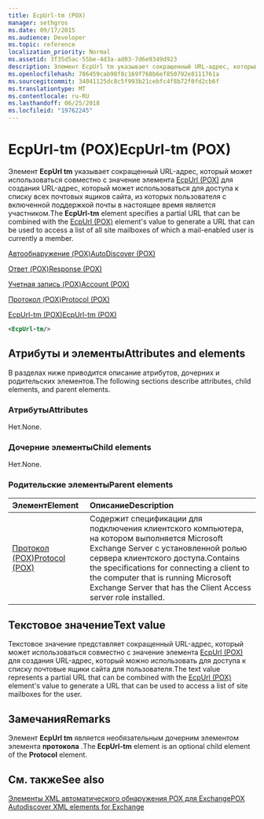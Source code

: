 ```yaml
---
title: EcpUrl-tm (POX)
manager: sethgros
ms.date: 09/17/2015
ms.audience: Developer
ms.topic: reference
localization_priority: Normal
ms.assetid: 3f35d5ac-55be-4d3a-ad03-7d6e9349d923
description: Элемент EcpUrl tm указывает сокращенный URL-адрес, который может использоваться совместно с значение элемента EcpUrl (POX) для создания URL-адрес, который может использоваться для доступа к списку всех почтовых ящиков сайта, из которых пользователя с включенной поддержкой почты в настоящее время является участником.
ms.openlocfilehash: 786459cab98f8c169f768b6ef850792e8111761a
ms.sourcegitcommit: 34041125dc8c5f993b21cebfc4f8b72f0fd2cb6f
ms.translationtype: MT
ms.contentlocale: ru-RU
ms.lasthandoff: 06/25/2018
ms.locfileid: "19762245"
---
```

# <a name="ecpurl-tm-pox"></a><span data-ttu-id="7332b-103">EcpUrl-tm (POX)</span><span class="sxs-lookup"><span data-stu-id="7332b-103">EcpUrl-tm (POX)</span></span>

<span data-ttu-id="7332b-104">Элемент **EcpUrl tm** указывает сокращенный URL-адрес, который может использоваться совместно с значение элемента [EcpUrl (POX)](ecpurl-pox.md) для создания URL-адрес, который может использоваться для доступа к списку всех почтовых ящиков сайта, из которых пользователя с включенной поддержкой почты в настоящее время является участником.</span><span class="sxs-lookup"><span data-stu-id="7332b-104">The **EcpUrl-tm** element specifies a partial URL that can be combined with the [EcpUrl (POX)](ecpurl-pox.md) element's value to generate a URL that can be used to access a list of all site mailboxes of which a mail-enabled user is currently a member.</span></span> 
  
[<span data-ttu-id="7332b-105">Автообнаружение (POX)</span><span class="sxs-lookup"><span data-stu-id="7332b-105">AutoDiscover (POX)</span></span>](autodiscover-pox.md)
  
[<span data-ttu-id="7332b-106">Ответ (POX)</span><span class="sxs-lookup"><span data-stu-id="7332b-106">Response (POX)</span></span>](response-pox.md)
  
[<span data-ttu-id="7332b-107">Учетная запись (POX)</span><span class="sxs-lookup"><span data-stu-id="7332b-107">Account (POX)</span></span>](account-pox.md)
  
[<span data-ttu-id="7332b-108">Протокол (POX)</span><span class="sxs-lookup"><span data-stu-id="7332b-108">Protocol (POX)</span></span>](protocol-pox.md)
  
[<span data-ttu-id="7332b-109">EcpUrl-tm (POX)</span><span class="sxs-lookup"><span data-stu-id="7332b-109">EcpUrl-tm (POX)</span></span>](ecpurl-tm-pox.md)
  
```XML
<EcpUrl-tm/>
```

## <a name="attributes-and-elements"></a><span data-ttu-id="7332b-110">Атрибуты и элементы</span><span class="sxs-lookup"><span data-stu-id="7332b-110">Attributes and elements</span></span>

<span data-ttu-id="7332b-111">В разделах ниже приводится описание атрибутов, дочерних и родительских элементов.</span><span class="sxs-lookup"><span data-stu-id="7332b-111">The following sections describe attributes, child elements, and parent elements.</span></span>
  
### <a name="attributes"></a><span data-ttu-id="7332b-112">Атрибуты</span><span class="sxs-lookup"><span data-stu-id="7332b-112">Attributes</span></span>

<span data-ttu-id="7332b-113">Нет.</span><span class="sxs-lookup"><span data-stu-id="7332b-113">None.</span></span>
  
### <a name="child-elements"></a><span data-ttu-id="7332b-114">Дочерние элементы</span><span class="sxs-lookup"><span data-stu-id="7332b-114">Child elements</span></span>

<span data-ttu-id="7332b-115">Нет.</span><span class="sxs-lookup"><span data-stu-id="7332b-115">None.</span></span>
  
### <a name="parent-elements"></a><span data-ttu-id="7332b-116">Родительские элементы</span><span class="sxs-lookup"><span data-stu-id="7332b-116">Parent elements</span></span>

|<span data-ttu-id="7332b-117">**Элемент**</span><span class="sxs-lookup"><span data-stu-id="7332b-117">**Element**</span></span>|<span data-ttu-id="7332b-118">**Описание**</span><span class="sxs-lookup"><span data-stu-id="7332b-118">**Description**</span></span>|
|:-----|:-----|
|[<span data-ttu-id="7332b-119">Протокол (POX)</span><span class="sxs-lookup"><span data-stu-id="7332b-119">Protocol (POX)</span></span>](protocol-pox.md) <br/> |<span data-ttu-id="7332b-120">Содержит спецификации для подключения клиентского компьютера, на котором выполняется Microsoft Exchange Server с установленной ролью сервера клиентского доступа.</span><span class="sxs-lookup"><span data-stu-id="7332b-120">Contains the specifications for connecting a client to the computer that is running Microsoft Exchange Server that has the Client Access server role installed.</span></span>  <br/> |
   
## <a name="text-value"></a><span data-ttu-id="7332b-121">Текстовое значение</span><span class="sxs-lookup"><span data-stu-id="7332b-121">Text value</span></span>

<span data-ttu-id="7332b-122">Текстовое значение представляет сокращенный URL-адрес, который может использоваться совместно с значение элемента [EcpUrl (POX)](ecpurl-pox.md) для создания URL-адрес, который можно использовать для доступа к списку почтовые ящики сайта для пользователя.</span><span class="sxs-lookup"><span data-stu-id="7332b-122">The text value represents a partial URL that can be combined with the [EcpUrl (POX)](ecpurl-pox.md) element's value to generate a URL that can be used to access a list of site mailboxes for the user.</span></span> 
  
## <a name="remarks"></a><span data-ttu-id="7332b-123">Замечания</span><span class="sxs-lookup"><span data-stu-id="7332b-123">Remarks</span></span>

<span data-ttu-id="7332b-124">Элемент **EcpUrl tm** является необязательным дочерним элементом элемента **протокола** .</span><span class="sxs-lookup"><span data-stu-id="7332b-124">The **EcpUrl-tm** element is an optional child element of the **Protocol** element.</span></span> 
  
## <a name="see-also"></a><span data-ttu-id="7332b-125">См. также</span><span class="sxs-lookup"><span data-stu-id="7332b-125">See also</span></span>



[<span data-ttu-id="7332b-126">Элементы XML автоматического обнаружения POX для Exchange</span><span class="sxs-lookup"><span data-stu-id="7332b-126">POX Autodiscover XML elements for Exchange</span></span>](pox-autodiscover-xml-elements-for-exchange.md)

